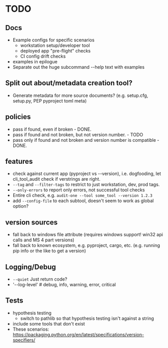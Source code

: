 # TODO

## Docs
- Example configs for specific scenarios
  - workstation setup/developer tool 
  - deployed app "pre-flight" checks
  - CI config drift checks
- examples in epilogue
- Separate out the huge subcommand --help text with examples

## Split out about/metadata creation tool?
- Generate metadata for more source documents? (e.g. setup.cfg, setup.py, PEP pyproject toml meta)

## policies

- pass if found, even if broken - DONE.
- pass if found and not broken, but not version number. - TODO
- pass only if found and not broken and version number is compatible - DONE.

## features

- check against current app (pyproject vs --version), i.e. dogfooding, let cli_tool_audit check if verstrings are right.
- `--tag` and `--filter-tags` to restrict to just workstation, dev, prod tags.
- `--only-errors` to report only errors, not successful tool checks
- Entire cli check, e.g. `audit-one --tool some_tool --version 1.2.3`
- add `--config-file` to each subtool, doesn't seem to work as global option?

## version sources

- fall back to windows file attribute (requires windows support! win32 api calls and MS 4 part versions)
- fall back to known ecosystem, e.g. pyproject, cargo, etc. (e.g. running pip info or the like to get a version)

## Logging/Debug

- `--quiet` Just return code?
- '--log-level'  # debug, info, warning, error, critical

## Tests

- hypothesis testing
  - switch to pathlib so that hypothesis testing isn't against a string
- include some tools that don't exist
- These scenarios: https://packaging.python.org/en/latest/specifications/version-specifiers/ 